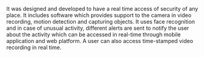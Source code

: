 It was designed and developed to have a real time access of security of any place. It includes software which
provides support to the camera in video recording, motion detection and capturing objects.
It uses face recognition and in case of unusual activity, different alerts are sent to notify the user about the activity which can be accessed in real-time through mobile application and web platform. A user can also access time-stamped video recording in real time.
